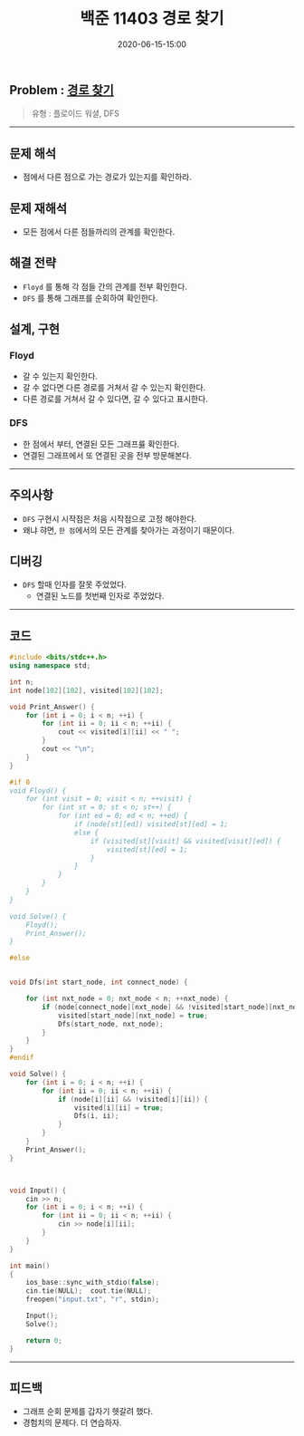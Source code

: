 ﻿---
title: 백준 11403 경로 찾기
date: 2020-06-15-15:00
categories:
- PS

tags:
- baekjoon
- PS
- Problem Solve
- DFS
- Floyd
---

## Problem : [경로 찾기](https://www.acmicpc.net/problem/11403)
> 유형 : 플로이드 워셜, DFS

---

 
## 문제 해석
* 점에서 다른 점으로 가는 경로가 있는지를 확인하라.

## 문제 재해석
* 모든 점에서 다른 점들까리의 관계를 확인한다.

## 해결 전략
* `Floyd` 를 통해 각 점들 간의 관계를 전부 확인한다.
* `DFS` 를 통해 그래프를 순회하여 확인한다.

## 설계, 구현

### Floyd
* 갈 수 있는지 확인한다.
* 갈 수 없다면 다른 경로를 거쳐서 갈 수 있는지 확인한다.
* 다른 경로를 거쳐서 갈 수 있다면, 갈 수 있다고 표시한다.

### DFS
* 한 점에서 부터, 연결된 모든 그래프릃 확인한다.
* 연결된 그래프에서 또 연결된 곳을 전부 방문해본다.

---

## 주의사항
* `DFS` 구현시 시작점은 처음 시작점으로 고정 해야한다.
* 왜냐 햐면, `한 점`에서의 모든 관계를 찾아가는 과정이기 때문이다. 

## 디버깅
* `DFS` 할때 인자를 잘못 주었었다.
	* 연결된 노드를 첫번째 인자로 주었었다.

---

## 코드

```c++
#include <bits/stdc++.h>
using namespace std;

int n;
int node[102][102], visited[102][102];

void Print_Answer() {
    for (int i = 0; i < n; ++i) {
        for (int ii = 0; ii < n; ++ii) {
            cout << visited[i][ii] << " ";
        }
        cout << "\n";
    }
}

#if 0
void Floyd() {
    for (int visit = 0; visit < n; ++visit) {
        for (int st = 0; st < n; st++) {
            for (int ed = 0; ed < n; ++ed) {
                if (node[st][ed]) visited[st][ed] = 1;
                else {
                    if (visited[st][visit] && visited[visit][ed]) {
                        visited[st][ed] = 1;
                    }
                }
            }
        }
    }
}

void Solve() {
    Floyd();
    Print_Answer();
}

#else


void Dfs(int start_node, int connect_node) {

    for (int nxt_node = 0; nxt_node < n; ++nxt_node) {
        if (node[connect_node][nxt_node] && !visited[start_node][nxt_node]) {
            visited[start_node][nxt_node] = true;
            Dfs(start_node, nxt_node);
        }
    }
}
#endif

void Solve() {
    for (int i = 0; i < n; ++i) {
        for (int ii = 0; ii < n; ++ii) {
            if (node[i][ii] && !visited[i][ii]) {
                visited[i][ii] = true;
                Dfs(i, ii);
            }
        }
    }
    Print_Answer();
}



void Input() {
    cin >> n;
    for (int i = 0; i < n; ++i) {
        for (int ii = 0; ii < n; ++ii) {
            cin >> node[i][ii];
        }
    }
}

int main()
{
    ios_base::sync_with_stdio(false);
    cin.tie(NULL);  cout.tie(NULL);
    freopen("input.txt", "r", stdin);

    Input();
    Solve();

    return 0;
}
```


---


## 피드백
* 그래프 순회 문제를 갑자기 헷갈려 했다.
* 경험치의 문제다. 더 연습하자.